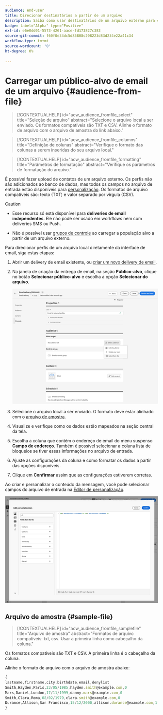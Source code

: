 ```yaml
---
audience: end-user
title: Direcionar destinatários a partir de um arquivo
description: Saiba como usar destinatários de um arquivo externo para criar seu público-alvo de email
badge: label="Alpha" type="Positive"
exl-id: e6e0dd01-5573-4261-aace-fd173827c383
source-git-commit: f60f0e34dc5d85808c208223d83d234e22a41c34
workflow-type: tm+mt
source-wordcount: '0'
ht-degree: 0%

---
```


# Carregar um público-alvo de email de um arquivo {#audience-from-file}

>[!CONTEXTUALHELP]
>id="acw_audience_fromfile_select"
>title="Seleção de arquivo"
>abstract="Selecione o arquivo local a ser enviado. Os formatos compatíveis são TXT e CSV. Alinhe o formato de arquivo com o arquivo de amostra do link abaixo."

>[!CONTEXTUALHELP]
>id="acw_audience_fromfile_columns"
>title="Definição de colunas"
>abstract="Verifique o formato das colunas a serem inseridas do seu arquivo local."

>[!CONTEXTUALHELP]
>id="acw_audience_fromfile_formatting"
>title="Parâmetros de formatação"
>abstract="Verifique os parâmetros de formatação do arquivo."

É possível fazer upload de contatos de um arquivo externo. Os perfis não são adicionados ao banco de dados, mas todos os campos no arquivo de entrada estão disponíveis para [personalização](../personalization/gs-personalization.md). Os formatos de arquivo compatíveis são: texto (TXT) e valor separado por vírgula (CSV).

>[!CAUTION]
>
>* Esse recurso só está disponível para **deliveries de email independentes**. Ele não pode ser usado em workflows nem com deliveries SMS ou Push.
>
>* Não é possível usar [grupos de controle](control-group.md) ao carregar a população alvo a partir de um arquivo externo.



Para direcionar perfis de um arquivo local diretamente da interface de email, siga estas etapas:

1. Abrir um delivery de email existente, ou [criar um novo delivery de email](../email/create-email.md).
1. Na janela de criação da entrega de email, na seção **Público-alvo**, clique no botão **Selecionar público-alvo** e escolha a opção **Selecionar do arquivo**.

   ![](assets/select-from-file.png)

1. Selecione o arquivo local a ser enviado. O formato deve estar alinhado com o [arquivo de amostra](#sample-file).
1. Visualize e verifique como os dados estão mapeados na seção central da tela.
1. Escolha a coluna que contém o endereço de email do menu suspenso **Campo de endereço**. Também é possível selecionar a coluna lista de bloqueios se tiver essas informações no arquivo de entrada.
1. Ajuste as configurações da coluna e como formatar os dados a partir das opções disponíveis.
1. Clique em **Confirmar** assim que as configurações estiverem corretas.

Ao criar e personalizar o conteúdo da mensagem, você pode selecionar campos do arquivo de entrada na [Editor de personalização](../personalization/gs-personalization.md).

![](assets/select-external-perso.png)


## Arquivo de amostra {#sample-file}

>[!CONTEXTUALHELP]
>id="acw_audience_fromfile_samplefile"
>title="Arquivo de amostra"
>abstract="Formatos de arquivo compatíveis: txt, csv. Usar a primeira linha como cabeçalho da coluna."

Os formatos compatíveis são TXT e CSV. A primeira linha é o cabeçalho da coluna.

Alinhe o formato de arquivo com o arquivo de amostra abaixo:

```javascript
{
lastname,firstname,city,birthdate,email,denylist
Smith,Hayden,Paris,23/05/1985,hayden.smith@example.com,0
Mars,Daniel,London,17/11/1999,danny.mars@example.com,0
Smith,Clara,Roma,08/02/1979,clara.smith@example.com,0
Durance,Allison,San Francisco,15/12/2000,allison.durance@example.com,1
}
```
